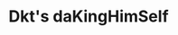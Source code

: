 ---
pid: rs214
title: Dkt's daKingHimSelf
location_transcription: 1900 S 21st Phila, PA
coordinates: "[-75.180958854877, 39.927126182594]"
zipcode: '19145'
gen_neighborhood: South Philadelphia
neighborhood: Passyunk
outside_phl: 
age: '29'
age_range: 20-29
instagram: 
image_file_name: rs_214.jpg
proposal_transcription: 
topic: Unknown
topic_summary: '0'
type: Other No Form
keywords_other: 
credit: King Knaka
image_labels: D
twitter: 
facebook: 
permalink: "/monuments/rs214/"
layout: item-page
---